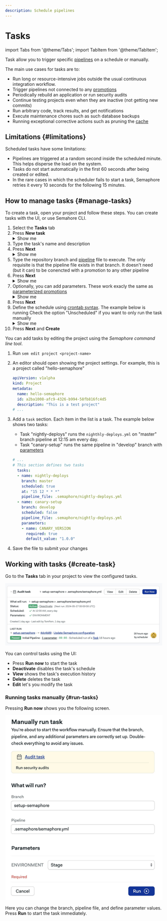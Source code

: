 ```yaml
---
description: Schedule pipelines
---
```


# Tasks

import Tabs from '@theme/Tabs';
import TabItem from '@theme/TabItem';

Task allow you to trigger specific [pipelines](./pipelines) on a schedule or manually. 

The main use cases for tasks are to:

- Run long or resource-intensive jobs outside the usual continuous integration workflow.
- Trigger pipelines not connected to any [promotions](./pipelines#promotions)
- Periodically rebuild an application or run security audits
- Continue testing projects even when they are inactive (not getting new commits)
- Run arbitrary code, track results, and get notifications
- Execute maintenance chores such as such database backups
- Running exceptional corrective actions such as pruning the [cache](./jobs#cache)


## Limitations {#limitations}

Scheduled tasks have some limitations:

- Pipelines are triggered at a random second inside the scheduled minute. This helps disperse the load on the system.
- Tasks do not start automatically in the first 60 seconds after being created or edited.
- In the rare cases in which the scheduler fails to start a task, Semaphore retries it every 10 seconds for the following 15 minutes.

## How to manage tasks {#manage-tasks}

To create a task, open your project and follow these steps. You can create tasks with the UI, or use Semahore CLI.

<Tabs groupId="ui-cli">
<TabItem value="ui" label="UI">

1. Select the **Tasks** tab
2. Press **New task**
        <details>
        <summary>Show me</summary>
        <div>
            ![Creating a new task](./img/task-create.jpg)
        </div>
        </details>  
3. Type the task's name and description
4. Press **Next**
    <details>
        <summary>Show me</summary>
        <div>
        ![Task creation step 1: name and description](./img/task-create-1.jpg)
        </div>
    </details>
5. Type the repository branch and [pipeline](./pipelines) file to execute. The only requisite is that the pipeline file exists in that branch. It doesn't need (but it can) to be conencted with a promotion to any other pipeline
6. Press **Next**
    <details>
        <summary>Show me</summary>
        <div>
        ![Task creation step 2: branch and pipeline](./img/task-create-2.jpg)
        </div>
    </details>
7. Optionally, you can add parameters. These work exacly the same as [parameterized promotions](./pipelines#parameters)
    <details>
        <summary>Show me</summary>
        <div>
        ![Task creation step 3: parameters](./img/task-create-3.jpg)
        </div>
    </details>
8. Press **Next**
9. Define the schedule using [crontab syntax](https://crontab.guru/). The example below is running Check the option "Unscheduled" if you want to only run the task manually
    <details>
        <summary>Show me</summary>
        <div>
        ![Task creation step 4: schedule](./img/task-create-4.jpg)
        </div>
    </details>
10. Press **Next** and **Create**

</TabItem>
<TabItem value="cli" label="CLI">

You can add tasks by editing the project using the _Semaphore command line tool_.

1. Run `sem edit project <project-name>`
2. An editor should open showing the project settings. For example, this is a project called "hello-semaphore"

    ```yaml title="sem edit projet hello-semaphore"
    apiVersion: v1alpha
    kind: Project
    metadata:
      name: hello-semaphore
      id: a2ba1008-afc9-4326-b994-58fb816fc4d5
      description: "This is a test project"
    # ...
    ```
3. Add a `task` section. Each item in the list is a task. The example below shows two tasks:
   - Task "nightly-deploys" runs the `nighthly-deploys.yml` on "master" branch pipeline at 12:15 am every day.
   - Task "canary-setup" runs the same pipeline in "develop" branch with [parameters](./pipelines#parameters)

    ```yaml title="sem edit projet hello-semaphore"
    # ...
    # This section defines two tasks
      tasks:
      - name: nightly-deploys
        branch: master
        scheduled: true
        at: "15 12 * * *"
        pipeline_file: .semaphore/nightly-deploys.yml
      - name: canary-setup
        branch: develop
        scheduled: false
        pipeline_file: .semaphore/nightly-deploys.yml
        parameters:
        - name: CANARY_VERSION
          required: true
          default_value: "1.0.0"
    ```

4. Save the file to submit your changes

</TabItem>
</Tabs>

## Working with tasks {#create-task}

Go to the **Tasks** tab in your project to view the configured tasks.

![Viewing a task on Semaphore UI](./img/task-view.jpg)

You can control tasks using the UI:
- Press **Run now** to start the task
- **Deactivate** disables the task's schedule
- **View** shows the task's execution history
- **Delete** deletes the task
- **Edit** let's you modify the task

### Running tasks manually {#run-tasks}

Pressing **Run now** shows you the following screen.

![Running task manually](./img/task-run.jpg)

Here you can change the branch, pipeline file, and define parameter values. Press **Run** to start the task immediately.
